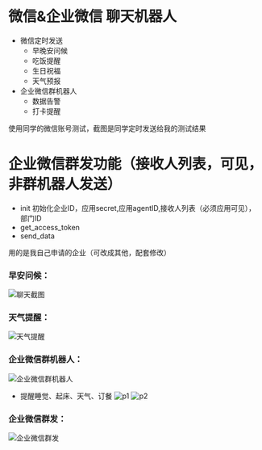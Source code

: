 # 微信&企业微信 聊天机器人
- 微信定时发送
  + 早晚安问候
  + 吃饭提醒
  + 生日祝福
  + 天气预报
- 企业微信群机器人
  + 数据告警
  + 打卡提醒
 
使用同学的微信账号测试，截图是同学定时发送给我的测试结果

# 企业微信群发功能（接收人列表，可见，非群机器人发送）
- init 初始化企业ID，应用secret,应用agentID,接收人列表（必须应用可见），部门ID
- get_access_token
- send_data

用的是我自己申请的企业（可改成其他，配套修改）
    
### 早安问候：
![聊天截图](https://github.com/ElsaQf/LearningDataScienceIntern/blob/master/ChatRobot/%E8%81%8A%E5%A4%A9%E6%88%AA%E5%9B%BE.png)
### 天气提醒：
![天气提醒](https://github.com/ElsaQf/LearningDataScienceIntern/blob/master/ChatRobot/%E5%A4%A9%E6%B0%94%E6%8F%90%E9%86%92.jpg)
### 企业微信群机器人：
![企业微信群机器人](https://github.com/ElsaQf/LearningDataScienceIntern/blob/master/ChatRobot/%E4%BC%81%E4%B8%9A%E5%BE%AE%E4%BF%A1%E7%BE%A4%E6%9C%BA%E5%99%A8%E4%BA%BA%E5%A4%A9%E6%B0%94%E6%8F%90%E9%86%92.png)
- 提醒睡觉、起床、天气、订餐
![p1](https://github.com/ElsaQf/LearningDataScienceIntern/blob/master/ChatRobot/p1.png)
![p2](https://github.com/ElsaQf/LearningDataScienceIntern/blob/master/ChatRobot/p2.png)
### 企业微信群发：
![企业微信群发](https://github.com/ElsaQf/LearningDataScienceIntern/blob/master/ChatRobot/%E4%BC%81%E4%B8%9A%E5%BE%AE%E4%BF%A1%E7%BE%A4%E5%8F%91.png)
